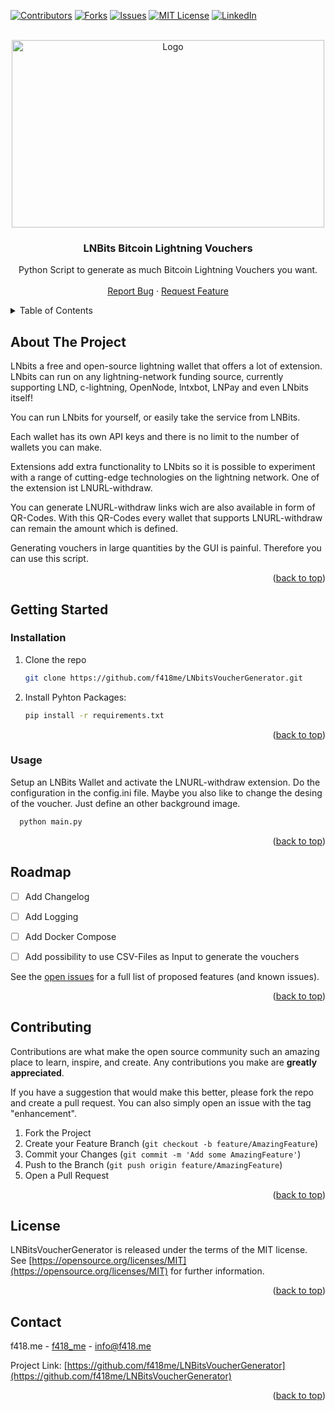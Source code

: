 

[![Contributors][contributors-shield]][contributors-url]
[![Forks][forks-shield]][forks-url]
[![Issues][issues-shield]][issues-url]
[![MIT License][license-shield]][license-url]
[![LinkedIn][linkedin-shield]][linkedin-url]


<!-- PROJECT LOGO -->
<br />
<div align="center">
  <a href="https://github.com/f418me/LNBitsVoucherGenerator">
    <img src="https://f418.me/wp-content/uploads/2022/08/bild_qr.jpg" alt="Logo" width="500" height="300">
  </a>

  <h3 align="center">LNBits Bitcoin Lightning Vouchers</h3>

  <p align="center">
    Python Script to generate as much Bitcoin Lightning Vouchers you want.
    <br />
    <br />
    <a href="https://github.com/f418me/LNBitsVoucherGenerator/issues">Report Bug</a>
    ·
    <a href="https://github.com/f418me/LNBitsVoucherGenerator/issues">Request Feature</a>
  </p>
</div>



<!-- TABLE OF CONTENTS -->
<details>
  <summary>Table of Contents</summary>
  <ol>
    <li>
      <a href="#about-the-project">About The Project</a>
    </li>
    <li>
      <a href="#getting-started">Getting Started</a>
      <ul>
        <li><a href="#installation">Installation</a></li>
        <li><a href="#usage">Usage</a></li>
      </ul>
    </li>
    <li><a href="#roadmap">Roadmap</a></li>
    <li><a href="#contributing">Contributing</a></li>
    <li><a href="#license">License</a></li>
    <li><a href="#contact">Contact</a></li>
  </ol>
</details>



<!-- ABOUT THE PROJECT -->
## About The Project

<!-- 
[![Product Name Screen Shot][product-screenshot]](https://example.com)
-->

LNbits a free and open-source lightning wallet that offers a lot of extension. 
LNbits can run on any lightning-network funding source, currently supporting LND, c-lightning, OpenNode, lntxbot, LNPay and even LNbits itself!

You can run LNbits for yourself, or easily take the service from LNBits.

Each wallet has its own API keys and there is no limit to the number of wallets you can make.

Extensions add extra functionality to LNbits so it is possible to experiment with a range of cutting-edge technologies on the lightning network. One of the extension ist LNURL-withdraw.

You can generate LNURL-withdraw links wich are also available in form of QR-Codes. With this QR-Codes every wallet that supports LNURL-withdraw can remain the amount which is defined.

Generating vouchers in large quantities by the GUI is painful. Therefore you can use this script.



<p align="right">(<a href="#readme-top">back to top</a>)</p>




<!-- GETTING STARTED -->
## Getting Started


### Installation

1. Clone the repo
   ```sh
   git clone https://github.com/f418me/LNbitsVoucherGenerator.git
   ```
2. Install Pyhton Packages:
   ```sh
   pip install -r requirements.txt
   ```
<p align="right">(<a href="#readme-top">back to top</a>)</p>



<!-- USAGE EXAMPLES -->
### Usage
Setup an LNBits Wallet and activate the LNURL-withdraw extension.
Do the configuration in the config.ini file. Maybe you also like to change the desing of the voucher. Just define an other background image.

 ```sh
   python main.py
   ```
<p align="right">(<a href="#readme-top">back to top</a>)</p>



<!-- ROADMAP -->
## Roadmap

- [ ] Add Changelog
- [ ] Add Logging
- [ ] Add Docker Compose
- [ ] Add possibility to use CSV-Files as Input to generate the vouchers


See the [open issues](https://github.com/f418me/LNBitsVoucherGenerator/issues) for a full list of proposed features (and known issues).

<p align="right">(<a href="#readme-top">back to top</a>)</p>



<!-- CONTRIBUTING -->
## Contributing

Contributions are what make the open source community such an amazing place to learn, inspire, and create. Any contributions you make are **greatly appreciated**.

If you have a suggestion that would make this better, please fork the repo and create a pull request. You can also simply open an issue with the tag "enhancement".

1. Fork the Project
2. Create your Feature Branch (`git checkout -b feature/AmazingFeature`)
3. Commit your Changes (`git commit -m 'Add some AmazingFeature'`)
4. Push to the Branch (`git push origin feature/AmazingFeature`)
5. Open a Pull Request

<p align="right">(<a href="#readme-top">back to top</a>)</p>



<!-- LICENSE -->
## License

LNBitsVoucherGenerator is released under the terms of the MIT license. See [https://opensource.org/licenses/MIT](https://opensource.org/licenses/MIT) for further information.

<p align="right">(<a href="#readme-top">back to top</a>)</p>



<!-- CONTACT -->
## Contact

f418.me - [f418_me](https://twitter.com/f418_me) - info@f418.me

Project Link: [https://github.com/f418me/LNBitsVoucherGenerator](https://github.com/f418me/LNBitsVoucherGenerator)

<p align="right">(<a href="#readme-top">back to top</a>)</p>




<!-- MARKDOWN LINKS & IMAGES -->
<!-- https://www.markdownguide.org/basic-syntax/#reference-style-links -->
[contributors-shield]: https://img.shields.io/github/contributors/f418me/LNBitsVoucherGenerator?style=for-the-badge
[contributors-url]: https://github.com/f418me/LNBitsVoucherGenerator/graphs/contributors
[forks-shield]: https://img.shields.io/github/forks/f418me/LNBitsVoucherGenerator.svg?style=for-the-badge
[forks-url]: https://github.com/f418me/LNBitsVoucherGenerator/network/members
[issues-shield]: https://img.shields.io/github/issues/f418me/LNBitsVoucherGenerator.svg?style=for-the-badge
[issues-url]: https://github.com/f418me/LNBitsVoucherGenerator/issues
[license-shield]: https://img.shields.io/github/license/f418me/LNBitsVoucherGenerator.svg?style=for-the-badge
[license-url]: https://github.com/f418me/LNBitsVoucherGenerator/blob/master/LICENSE.txt
[linkedin-shield]: https://img.shields.io/badge/-LinkedIn-black.svg?style=for-the-badge&logo=linkedin&colorB=555
[linkedin-url]: https://www.linkedin.com/company/f418-me/
[product-screenshot]: images/screenshot.png
